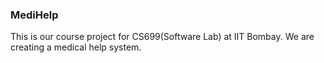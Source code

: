 ### MediHelp

This is our course project for CS699(Software Lab) at IIT Bombay.
We are creating a medical help system.
